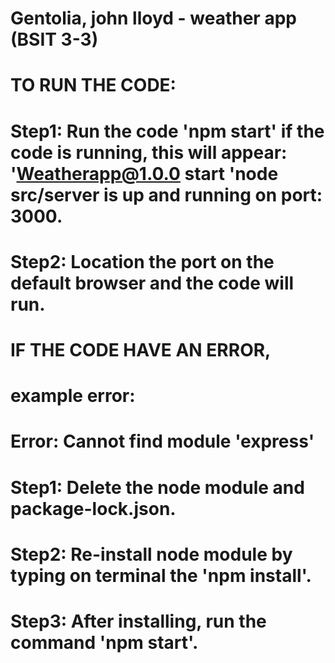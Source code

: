 # Gentolia, john lloyd - weather app (BSIT 3-3)

# TO RUN THE CODE:

# Step1: Run the code 'npm start' if the code is running, this will appear: 'Weatherapp@1.0.0 start 'node src/server is up and running on port: 3000.
# Step2: Location the port on the default browser and the code will run.

# IF THE CODE HAVE AN ERROR,

# example error:
# Error: Cannot find module 'express'

# Step1: Delete the node module and package-lock.json.
# Step2: Re-install node module by typing on terminal the 'npm install'.
# Step3: After installing, run the command 'npm start'.